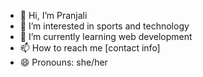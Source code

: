 - 👋 Hi, I’m Pranjali
- 👀 I’m interested in sports and technology
- 🌱 I’m currently learning web development
- 📫 How to reach me [contact info]
- 😄 Pronouns: she/her

<!---
Peanut2123650/Peanut2123650 is a ✨ special ✨ repository because its `README.md` (this file) appears on your GitHub profile.
You can click the Preview link to take a look at your changes.
--->

